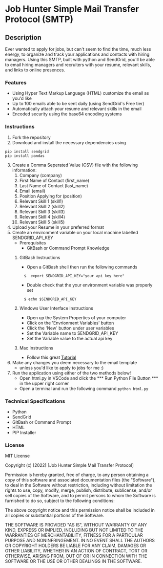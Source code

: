 # Job Hunter Simple Mail Transfer Protocol (SMTP)

## Description
Ever wanted to apply for jobs, but can't seem to find the time, much less energy, to organize and track your applications and contacts with hiring managers. Using this SMTP, built with python and SendGrid, you'll be able to email hiring managers and recruiters with your resume, relevant skills, and links to online presences.

### Features
- Using Hyper Text Markup Language (HTML) customize the email as you'd like
- Up to 100 emails able to be sent daily (using SendGrid's Free tier)
- Automatically attach your resume and relevant skills in the email
- Encoded security using the base64 encoding systems

### Instructions
1. Fork the repository
2. Download and install the necessary dependencies using
```
pip install sendgrid
pip install pandas
```
3. Create a Comma Seperated Value (CSV) file with the following information:
    1. Company (company)
    2. First Name of Contact (first_name)
    3. Last Name of Contact (last_name)
    4. Email (email)
    5. Position Applying for (position)
    6. Relevant Skill 1 (skill1) 
    7. Relevant Skill 2 (skill2) 
    8. Relevant Skill 3 (skill3) 
    9. Relevant Skill 4 (skill4) 
    10. Relevant Skill 5 (skill5)
4. Upload your Resume in your preferred format
5. Create an environment variable on your local machine labelled SENDGRID_API_KEY
    - Prerequisites
        - GitBash or Command Prompt Knowledge
    1. GitBash Instructions
        - Open a GitBash shell then run the following commands
        ```
          $  export SENDGRID_API_KEY="your api key here"
        ```
        - Double check that the your environment variable was properly set
        ```
          $ echo $SENDGRID_API_KEY
        ```

    2. Windows User Interface Instructions
        - Open up the System Properties of your computer
        - Click on the 'Envrionment Variables' button
        - Click the 'New' button under user variables
        - Set the Variable name to SENDGRID_API_KEY
        - Set the Variable value to the actual api key

    3. Mac Instructions
        - Follow this great [Tutorial](https://medium.com/@himanshuagarwal1395/setting-up-environment-variables-in-macos-sierra-f5978369b255)
6. Make any changes you deem necessary to the email template
    - unless you'd like to apply to jobs for me :)
7. Run the application using either of the two methods below!
    - Open html.py in VSCode and click the *** Run Python File Button *** in the upper right corner
    - Open a terminal and run the following command
        ``` python html.py ```

### Technical Specifications
- Python
- SendGrid
- GitBash or Command Prompt
- HTML
- PIP Installer

### License
MIT License

Copyright (c) [2022] [Job Hunter Simple Mail Transfer Protocol]

Permission is hereby granted, free of charge, to any person obtaining a copy
of this software and associated documentation files (the "Software"), to deal
in the Software without restriction, including without limitation the rights
to use, copy, modify, merge, publish, distribute, sublicense, and/or sell
copies of the Software, and to permit persons to whom the Software is
furnished to do so, subject to the following conditions:

The above copyright notice and this permission notice shall be included in all
copies or substantial portions of the Software.

THE SOFTWARE IS PROVIDED "AS IS", WITHOUT WARRANTY OF ANY KIND, EXPRESS OR
IMPLIED, INCLUDING BUT NOT LIMITED TO THE WARRANTIES OF MERCHANTABILITY,
FITNESS FOR A PARTICULAR PURPOSE AND NONINFRINGEMENT. IN NO EVENT SHALL THE
AUTHORS OR COPYRIGHT HOLDERS BE LIABLE FOR ANY CLAIM, DAMAGES OR OTHER
LIABILITY, WHETHER IN AN ACTION OF CONTRACT, TORT OR OTHERWISE, ARISING FROM,
OUT OF OR IN CONNECTION WITH THE SOFTWARE OR THE USE OR OTHER DEALINGS IN THE
SOFTWARE.